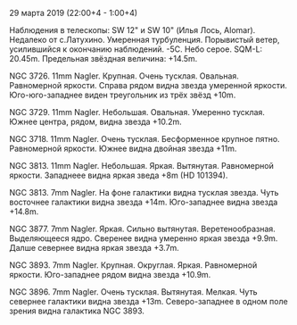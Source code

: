 29 марта 2019 (22:00+4 - 1:00+4)

Наблюдения в телескопы: SW 12" и SW 10" (Илья Лось, Alomar). Недалеко от с.Латухино. Умеренная турбуленция. Порывистый ветер, усилившийся к окончанию наблюдений. -5С. Небо серое. SQM-L: 20.45m. Предельная звёздная величина: +14.5m.

NGC 3726. 11mm Nagler. Крупная. Очень тусклая. Овальная. Равномерной яркости. Справа рядом видна звезда умеренной яркости. Юго-юго-западнее виден треугольник из трёх звёзд +10m.

NGC 3729. 11mm Nagler. Небольшая. Овальная. Умеренно тусклая. Южнее центра, рядом, видна звезда +10.2m.

NGC 3718. 11mm Nagler. Очень тусклая. Бесформенное крупное пятно. Равномерной яркости. Южнее видна двойная звезда +11m.

NGC 3813. 11mm Nagler. Небольшая. Яркая. Вытянутая. Равномерной яркости. Западнеее видна яркая зведа +8m (HD 101394).

NGC 3813. 7mm Nagler. На фоне галактики видна тусклая звезда. Чуть восточнее галактики видна звезда +14m. Юго-западнее видна звезда +14.8m.

NGC 3877. 7mm Nagler. Яркая. Сильно вытянутая. Веретенообразная. Выделяющееся ядро. Сверенее видна умеренно яркая звезда +9.9m. Далше севернее видна яркая звезда +3.7m.

NGC 3893. 7mm Nagler. Крупная. Округлая. Яркая. Равномерной яркости. Юго-западнее рядом видна звезда +10.9m.

NGC 3896. 7mm Nagler. Очень тусклая. Вытянутая. Мелкая. Чуть севернее галактики видна звезда +13m. Северо-западнее в одном поле зрения видна галактика NGC 3893.

